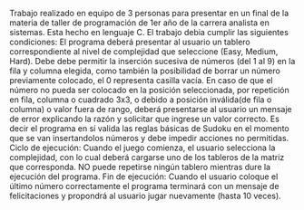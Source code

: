 Trabajo realizado en equipo de 3 personas para presentar en un final de la materia de taller de programación de 1er año de la carrera 
analista en sistemas. Esta hecho en lenguaje C.
El trabajo debia cumplir las siguientes condiciones: El programa deberá presentar al usuario un tablero correspondiente al nivel de 
complejidad que seleccione (Easy, Medium, Hard).
Debe debe permitir la inserción sucesiva de números (del 1 al 9) en la fila y columna elegida, como también la posibilidad de borrar 
un número previamente colocado, el 0 representa casilla vacía.
En caso de que el número no pueda ser colocado en la posición seleccionada, por repetición en fila, columna o cuadrado 3x3, o debido 
a posición inválida(de fila o columna) o valor fuera de rango, deberá presentarse al usuario un mensaje de error explicando la razón 
y solicitar que ingrese un valor correcto.
Es decir el programa en sí valida las reglas básicas de Sudoku en el momento que se van insertandolos números y debe impedir acciones 
no permitidas.
Ciclo de ejecución: Cuando el juego comienza, el usuario selecciona la complejidad, con lo cual deberá cargarse uno de los tableros de 
la matriz que corresponda. NO puede repetirse ningún tablero mientras dure la ejecución del programa.
Fin de ejecución: Cuando el usuario coloque el último número correctamente el programa terminará con un mensaje de felicitaciones y 
propondrá al usuario jugar nuevamente (hasta 10 veces).
